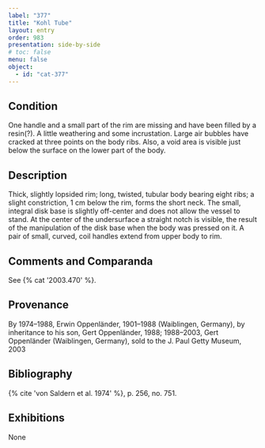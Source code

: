 ```yaml
---
label: "377"
title: "Kohl Tube"
layout: entry
order: 983
presentation: side-by-side
# toc: false
menu: false
object:
  - id: "cat-377"
---
```


## Condition

One handle and a small part of the rim are missing and have been filled by a resin(?). A little weathering and some incrustation. Large air bubbles have cracked at three points on the body ribs. Also, a void area is visible just below the surface on the lower part of the body.

## Description

Thick, slightly lopsided rim; long, twisted, tubular body bearing eight ribs; a slight constriction, 1 cm below the rim, forms the short neck. The small, integral disk base is slightly off-center and does not allow the vessel to stand. At the center of the undersurface a straight notch is visible, the result of the manipulation of the disk base when the body was pressed on it. A pair of small, curved, coil handles extend from upper body to rim.

## Comments and Comparanda

See {% cat '2003.470' %}.

## Provenance

By 1974–1988, Erwin Oppenländer, 1901–1988 (Waiblingen, Germany), by inheritance to his son, Gert Oppenländer, 1988; 1988–2003, Gert Oppenländer (Waiblingen, Germany), sold to the J. Paul Getty Museum, 2003

## Bibliography

{% cite 'von Saldern et al. 1974' %}, p. 256, no. 751.

## Exhibitions

None
